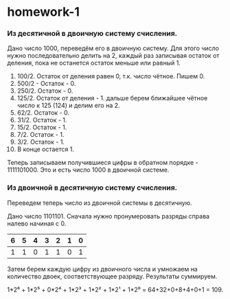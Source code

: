 # homework-1

### Из десятичной в двоичную систему счисления.

Дано число 1000, переведём его в двоичную систему.
Для этого число нужно последовательно делить на 2, каждый раз записывая остаток от деления, пока не останется остаток меньше или равный 1.

1. 100/2. Остаток от деления равен 0, т.к. число чётное.  Пишем 0.
2. 500/2 - Остаток - 0.
3. 250/2. Остаток - 0.
4. 125/2. Остаток от деления - 1.  дальше берем ближайшее чётное число к 125 (124) и делим его на 2.
5. 62/2.  Остаток - 0.
6. 31/2. Остаток - 1.
7. 15/2. Остаток - 1.
8. 7/2. Остаток - 1.
9. 3/2. Остаток - 1.
10. В конце остается 1.

Теперь записываем получившиеся цифры в обратном порядке - 1111101000. Это и есть число 1000 в двоичной системе.

### Из двоичной в десятичную систему счисления.

Переведем теперь число из двоичной системы в десятичную.

Дано число 1101101. Сначала нужно пронумеровать разряды справа налево начиная с 0. 

 6 | 5 | 4 | 3 | 2 | 1 | 0 
---|---|---|---|---|---|---
 1 | 1 | 0 | 1 | 1 | 0 | 1 
 
 Затем берем каждую цифру из двоичного числа и умножаем на количество двоек, соответствующее разряду. Результаты суммируем.
 
1\*2⁶ + 1\*2⁵ + 0\*2⁴ + 1\*2³ + 1\*2² + 1\*2¹ + 1\*2⁰ = 64+32+0+8+4+0+1 = 109.
 
